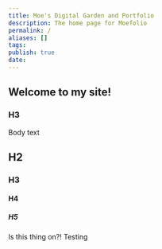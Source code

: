 ```yaml
---
title: Moe's Digital Garden and Portfolio
description: The home page for Moefolio
permalink: /
aliases: []
tags: 
publish: true
date:
---
```

## Welcome to my site!
### H3 



Body text

## H2

### H3

#### H4

##### H5

Is this thing on?! Testing